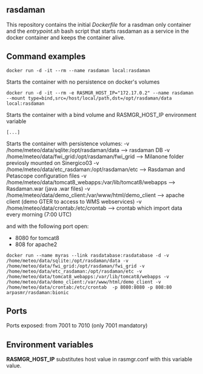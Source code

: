 ## rasdaman

This repository contains the initial _Dockerfile_ for a rasdman only container and the _entrypoint.sh_ bash script that starts rasdaman as a service in the docker container and keeps the container alive.

## Command examples
`
docker run -d -it --rm --name rasdaman local:rasdaman
`

Starts the container with no persistence on docker's volumes

```
docker run -d -it --rm -e RASMGR_HOST_IP="172.17.0.2" --name rasdaman --mount type=bind,src=/host/local/path,dst=/opt/rasdaman/data local:rasdaman
```


Starts the container with a bind volume and RASMGR_HOST_IP environment variable

```
[...]
```


Starts the container with persistence volumes:
-v /home/meteo/data/sqlite:/opt/rasdaman/data  --> rasdaman DB
-v /home/meteo/data/fwi_grid:/opt/rasdaman/fwi_grid --> Milanone folder previosly mounted on Sinergico03
-v /home/meteo/data/etc_rasdaman:/opt/rasdaman/etc --> Rasdaman and Petascope configuration files
-v /home/meteo/data/tomcat8_webapps:/var/lib/tomcat8/webapps --> Rasdaman.war (java  .war files)
-v /home/meteo/data/demo_client:/var/www/html/demo_client --> apache client (demo GTER to access to WMS webservices)
-v /home/meteo/data/crontab:/etc/crontab --> crontab which import data every morning (7:00 UTC)

and with the following port open: 
- 8080 for tomcat8
- 808 for apache2

```
docker run --name myras --link rasdatabase:rasdatabase -d -v /home/meteo/data/sqlite:/opt/rasdaman/data -v /home/meteo/data/fwi_grid:/opt/rasdaman/fwi_grid -v /home/meteo/data/etc_rasdaman:/opt/rasdaman/etc -v /home/meteo/data/tomcat8_webapps:/var/lib/tomcat8/webapps -v /home/meteo/data/demo_client:/var/www/html/demo_client -v /home/meteo/data/crontab:/etc/crontab  -p 8080:8080 -p 808:80 arpasmr/rasdaman:bionic
```

## Ports

Ports exposed: from 7001 to 7010 (only 7001 mandatory)

## Environment variables

**RASMGR_HOST_IP** substitutes host value in rasmgr.conf with this variable value.

